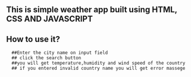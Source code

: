## This is simple weather app built using HTML, CSS AND JAVASCRIPT

## How to use it?

      ##Enter the city name on input field
      ## click the search button
      ##you will get temperature,humidity and wind speed of the country
      ## if you entered invalid country name you will get error massege
